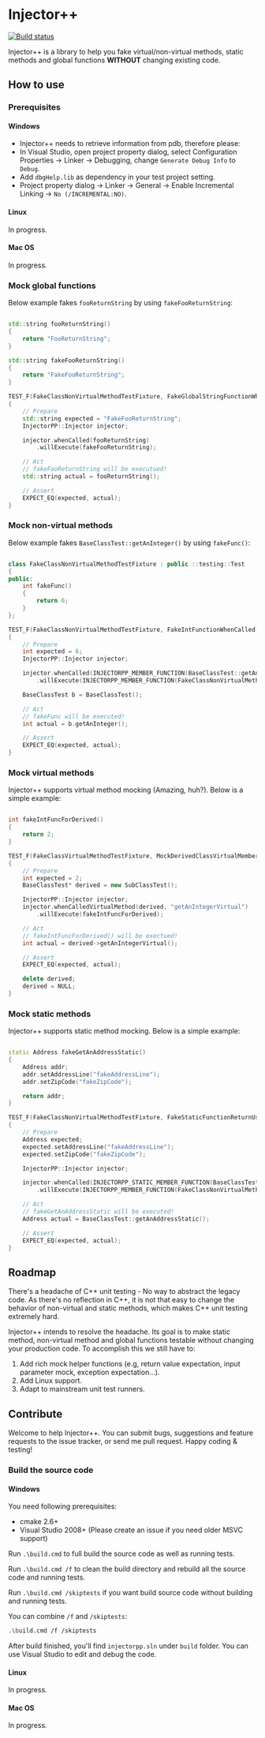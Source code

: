 # Injector++

[![Build status](https://ci.appveyor.com/api/projects/status/gd9380fs0wnnx05e?svg=true)](https://ci.appveyor.com/project/mazong1123/injectorpp)

Injector++ is a library to help you fake virtual/non-virtual methods, static methods and global functions **WITHOUT** changing existing code.

## How to use

### Prerequisites

#### Windows
- Injector++ needs to retrieve information from pdb, therefore please:
- In Visual Studio, open project property dialog, select Configuration Properties -> Linker -> Debugging, change `Generate Debug Info` to `Debug`.
- Add `dbgHelp.lib` as dependency in your test project setting.
- Project property dialog -> Linker -> General -> Enable Incremental Linking -> `No (/INCREMENTAL:NO)`.

#### Linux
In progress.

#### Mac OS
In progress.

### Mock global functions

Below example fakes `fooReturnString` by using `fakeFooReturnString`:

```cpp

std::string fooReturnString()
{
    return "FooReturnString";
}

std::string fakeFooReturnString()
{
    return "FakeFooReturnString";
}

TEST_F(FakeClassNonVirtualMethodTestFixture, FakeGlobalStringFunctionWhenCalled)
{
    // Prepare
    std::string expected = "FakeFooReturnString";
    InjectorPP::Injector injector;

    injector.whenCalled(fooReturnString)
        .willExecute(fakeFooReturnString);

    // Act
    // fakeFooReturnString will be executued!
    std::string actual = fooReturnString();

    // Assert
    EXPECT_EQ(expected, actual);
}

```

### Mock non-virtual methods

Below example fakes `BaseClassTest::getAnInteger()` by using `fakeFunc()`:

```cpp

class FakeClassNonVirtualMethodTestFixture : public ::testing::Test
{
public:
    int fakeFunc()
    {
        return 6;
    }
};

TEST_F(FakeClassNonVirtualMethodTestFixture, FakeIntFunctionWhenCalled)
{
    // Prepare
    int expected = 6;
    InjectorPP::Injector injector;

    injector.whenCalled(INJECTORPP_MEMBER_FUNCTION(BaseClassTest::getAnInteger))
        .willExecute(INJECTORPP_MEMBER_FUNCTION(FakeClassNonVirtualMethodTestFixture::fakeFunc));

    BaseClassTest b = BaseClassTest();

    // Act
    // fakeFunc will be executed!
    int actual = b.getAnInteger();

    // Assert
    EXPECT_EQ(expected, actual);
}

```

### Mock virtual methods
Injector++ supports virtual method mocking (Amazing, huh?). Below is a simple example:

```cpp

int fakeIntFuncForDerived()
{
    return 2;
}

TEST_F(FakeClassVirtualMethodTestFixture, MockDerivedClassVirtualMemberFunctionWhenCalled)
{
    // Prepare
    int expected = 2;
    BaseClassTest* derived = new SubClassTest();

    InjectorPP::Injector injector;
    injector.whenCalledVirtualMethod(derived, "getAnIntegerVirtual")
        .willExecute(fakeIntFuncForDerived);

    // Act
    // fakeIntFuncForDerived() will be exectued!
    int actual = derived->getAnIntegerVirtual();

    // Assert
    EXPECT_EQ(expected, actual);

    delete derived;
    derived = NULL;
}

```

### Mock static methods
Injector++ supports static method mocking. Below is a simple example:

```cpp

static Address fakeGetAnAddressStatic()
{
    Address addr;
    addr.setAddressLine("fakeAddressLine");
    addr.setZipCode("fakeZipCode");

    return addr;
}

TEST_F(FakeClassNonVirtualMethodTestFixture, FakeStaticFunctionReturnUserDefinedClassWhenCalled)
{
    // Prepare
    Address expected;
    expected.setAddressLine("fakeAddressLine");
    expected.setZipCode("fakeZipCode");

    InjectorPP::Injector injector;

    injector.whenCalled(INJECTORPP_STATIC_MEMBER_FUNCTION(BaseClassTest::getAnAddressStatic))
        .willExecute(INJECTORPP_MEMBER_FUNCTION(FakeClassNonVirtualMethodTestFixture::fakeGetAnAddressStatic));

    // Act
    // fakeGetAnAddressStatic will be executed!
    Address actual = BaseClassTest::getAnAddressStatic();

    // Assert
    EXPECT_EQ(expected, actual);
}

```

## Roadmap
There's a headache of C++ unit testing - No way to abstract the legacy code. As there's no reflection in C++, it is not that easy to change the behavior of non-virtual and static methods, which makes C++ unit testing extremely hard.

Injector++ intends to resolve the headache. Its goal is to make static method, non-virtual method and global functions testable without changing your production code. To accomplish this we still have to:

1. Add rich mock helper functions (e.g, return value expectation, input parameter mock, exception expectation...).
2. Add Linux support.
3. Adapt to mainstream unit test runners.

## Contribute
Welcome to help Injector++. You can submit bugs, suggestions and feature requests to the issue tracker, or send me pull request. Happy coding & testing!

### Build the source code

#### Windows

You need following prerequisites:
- cmake 2.6+
- Visual Studio 2008+ (Please create an issue if you need older MSVC support)

Run `.\build.cmd` to full build the source code as well as running tests.

Run `.\build.cmd /f` to clean the build directory and rebuild all the source code and running tests.

Run `.\build.cmd /skiptests` if you want build source code without building and running tests.

You can combine `/f` and `/skiptests`:

```sh
.\build.cmd /f /skiptests
```

After build finished, you'll find `injectorpp.sln` under `build` folder. You can use Visual Studio to edit and debug the code.

#### Linux
In progress.

#### Mac OS
In progress.

